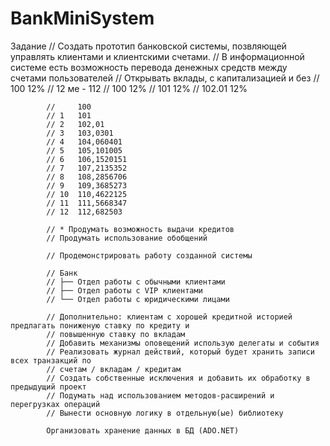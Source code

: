 # BankMiniSystem
Задание
// Создать прототип банковской системы, позвляющей управлять клиентами и клиентскими счетами.
            // В информационной системе есть возможность перевода денежных средств между счетами пользователей
            // Открывать вклады, с капитализацией и без
            // 100 12%
            // 12 ме - 112
            // 100 12%
            // 101 12%
            // 102.01 12%

            //     100
            // 1   101
            // 2   102,01
            // 3   103,0301
            // 4   104,060401
            // 5   105,101005
            // 6   106,1520151
            // 7   107,2135352
            // 8   108,2856706
            // 9   109,3685273
            // 10  110,4622125
            // 11  111,5668347
            // 12  112,682503

            // * Продумать возможность выдачи кредитов
            // Продумать использование обобщений

            // Продемонстрировать работу созданной системы

            // Банк
            // ├── Отдел работы с обычными клиентами
            // ├── Отдел работы с VIP клиентами
            // └── Отдел работы с юридическими лицами

            // Дополнительно: клиентам с хорошей кредитной историей предлагать пониженую ставку по кредиту и 
            // повышенную ставку по вкладам
            // Добавить механизмы оповещений использую делегаты и события
            // Реализовать журнал действий, который будет хранить записи всех транзакций по 
            // счетам / вкладам / кредитам
            // Создать собственные исключения и добавить их обработку в предыдущий проект
            // Подумать над использованием методов-расширений и перегрузках операций
            // Вынести основную логику в отдельную(ые) библиотеку

            Организовать хранение данных в БД (ADO.NET)

